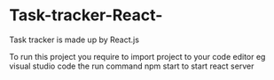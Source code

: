 # Task-tracker-React- 

Task tracker is made up by React.js

To run this project you require to import project to your code editor
eg visual studio code the run command npm start  to start react server
